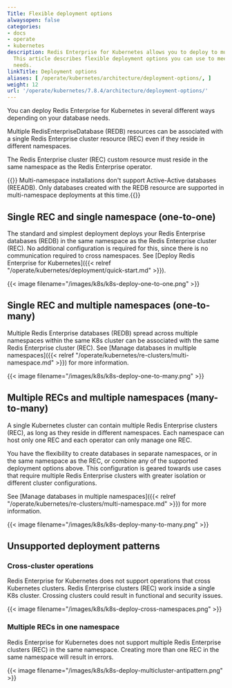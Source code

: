 ```yaml
---
Title: Flexible deployment options
alwaysopen: false
categories:
- docs
- operate
- kubernetes
description: Redis Enterprise for Kubernetes allows you to deploy to multiple namespaces.
  This article describes flexible deployment options you can use to meet your specific
  needs.
linkTitle: Deployment options
aliases: [ /operate/kubernetes/architecture/deployment-options/, ]
weight: 12
url: '/operate/kubernetes/7.8.4/architecture/deployment-options/'
---
```

You can deploy Redis Enterprise for Kubernetes in several different ways depending on your database needs.

Multiple RedisEnterpriseDatabase (REDB) resources can be associated with a single Redis Enterprise cluster resource (REC) even if they reside in different namespaces.

The Redis Enterprise cluster (REC) custom resource must reside in the same namespace as the Redis Enterprise operator.

{{<warning>}} Multi-namespace installations don't support Active-Active databases (REEADB). Only databases created with the REDB resource are supported in multi-namespace deployments at this time.{{</warning>}}

## Single REC and single namespace (one-to-one)

The standard and simplest deployment deploys your Redis Enterprise databases (REDB) in the same namespace as the Redis Enterprise cluster (REC). No additional configuration is required for this, since there is no communication required to cross namespaces. See [Deploy Redis Enterprise for Kubernetes]({{< relref "/operate/kubernetes/deployment/quick-start.md" >}}).

{{< image filename="/images/k8s/k8s-deploy-one-to-one.png" >}}

## Single REC and multiple namespaces (one-to-many)

Multiple Redis Enterprise databases (REDB) spread across multiple namespaces within the same K8s cluster can be associated with the same Redis Enterprise cluster (REC). See [Manage databases in multiple namespaces]({{< relref "/operate/kubernetes/re-clusters/multi-namespace.md" >}}) for more information.

{{< image filename="/images/k8s/k8s-deploy-one-to-many.png" >}}

## Multiple RECs and multiple namespaces (many-to-many)

A single Kubernetes cluster can contain multiple Redis Enterprise clusters (REC), as long as they reside in different namespaces. Each namespace can host only one REC and each operator can only manage one REC.

You have the flexibility to create databases in separate namespaces, or in the same namespace as the REC, or combine any of the supported deployment options above. This configuration is geared towards use cases that require multiple Redis Enterprise clusters with greater isolation or different cluster configurations.

See [Manage databases in multiple namespaces]({{< relref "/operate/kubernetes/re-clusters/multi-namespace.md" >}}) for more information.


{{< image filename="/images/k8s/k8s-deploy-many-to-many.png" >}}

## Unsupported deployment patterns

### Cross-cluster operations

Redis Enterprise for Kubernetes does not support operations that cross Kubernetes clusters. Redis Enterprise clusters (REC) work inside a single K8s cluster. Crossing clusters could result in functional and security issues.

{{< image filename="/images/k8s/k8s-deploy-cross-namespaces.png" >}}

### Multiple RECs in one namespace

Redis Enterprise for Kubernetes does not support multiple Redis Enterprise clusters (REC) in the same namespace. Creating more than one REC in the same namespace will result in errors.

{{< image filename="/images/k8s/k8s-deploy-multicluster-antipattern.png" >}}
